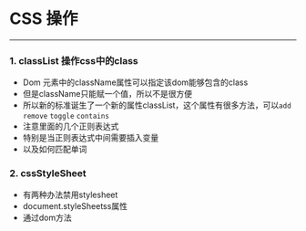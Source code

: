 # CSS 操作

---

### 1. classList 操作css中的class
* Dom 元素中的className属性可以指定该dom能够包含的class
* 但是className只能赋一个值，所以不是很方便
* 所以新的标准诞生了一个新的属性classList，这个属性有很多方法，可以```add``` ```remove``` ```toggle``` ```contains```
* 注意里面的几个正则表达式
* 特别是当正则表达式中间需要插入变量
* 以及如何匹配单词

### 2. cssStyleSheet 
* 有两种办法禁用stylesheet
* document.styleSheetss属性
* 通过dom方法
